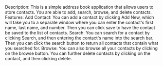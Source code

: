 Description:
This is a simple address book application that allows users to store contacts. You are able to add, search, browse, and delete contacts. 
Features:
Add Contact: You can add a contact by clicking Add New, which will take you to a separate window where you can enter the contact's first name, last name, and number. Then you can click save to have the contact be saved to the list of contacts.
Search: You can search for a contact by clicking Search, and then entering the contact's name into the search bar. Then you can click the search button to return all contacts that contain what you searched for.
Browse: You can also browse all your contacts by clicking on the browse button. You can further delete contacts by clicking on the contact, and then clicking delete.
